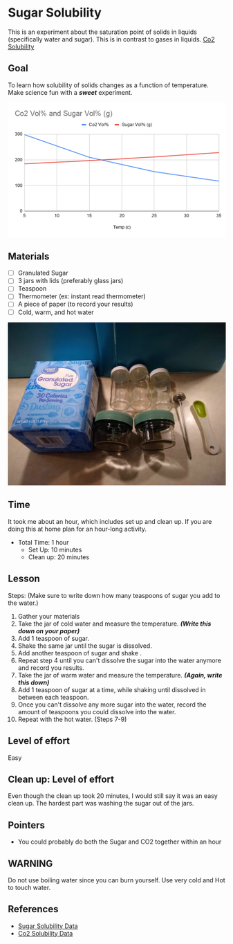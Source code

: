 # Sugar Solubility

This is an experiment about the saturation point of solids in liquids (specifically water and sugar). This is in contrast to gases in liquids. [Co2 Solubility](Co2Solubility.md)


## Goal
To learn how solubility of solids changes as a function of temperature.
Make science fun with a ***sweet*** experiment.

![Image of a chart graphing the co2 and sucrose solubility](/images/ChartCo2andSugar.png)

## Materials

- [ ] Granulated Sugar
- [ ] 3 jars with lids (preferably glass jars)
- [ ] Teaspoon
- [ ] Thermometer (ex: instant read thermometer)
- [ ] A piece of paper (to record your results)
- [ ] Cold, warm, and hot water

![Image of the sugar water set up, sugar thermometer, teaspoon, and jars.](/images/Sugarwater2.jpg)

## Time

It took me about an hour, which includes set up and clean up. If you are doing this at home plan for an hour-long activity.

* Total Time: 1 hour
  * Set Up: 10 minutes
  * Clean up: 20 minutes

## Lesson

Steps:
  (Make sure to write down how many teaspoons of sugar you add to the water.)
1. Gather your materials
2. Take the jar of cold water and measure the temperature. ***(Write this down on your paper)***
3. Add 1 teaspoon of sugar.
4. Shake the same jar until the sugar is dissolved.
5. Add another teaspoon of sugar and shake .
6. Repeat step 4 until you can't dissolve the sugar into the water anymore and record you results.
7. Take the jar of warm water and measure the temperature. ***(Again, write this down)***
8. Add 1 teaspoon of sugar at a time, while shaking until dissolved in between each teaspoon.
9. Once you can't dissolve any more sugar into the water, record the amount of teaspoons you could dissolve into the water.
10. Repeat with the hot water. (Steps 7-9)

## Level of effort

Easy

## Clean up: Level of effort

Even though the clean up took 20 minutes, I would still say it was an easy clean up. The hardest part was washing the sugar out of the jars.

## Pointers

* You could probably do both the Sugar and CO2 together within an hour


## WARNING

Do not use boiling water since you can burn yourself.  Use very cold and Hot to touch water.

## References

- [Sugar Solubility Data ](https://chestofbooks.com/food/science/Experimental-Cookery/The-Solubility-Of-The-Sugars.html#:~:text=Sucrose%20has%20the%20greatest%20solubility,are%20soluble%20in%201%20cc.)
- [Co2 Solubility Data ](https://www.researchgate.net/figure/Solubility-of-CO2-in-distilled-water-in-ppm-as-a-function-of-temperature-and-the_tbl1_226545649)
